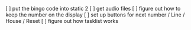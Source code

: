  [ ] put the bingo code into static 2
 [ ] get audio files
 [ ] figure out how to keep the number on the display
 [ ] set up buttons for next number / Line / House / Reset
 [ ] figure out how tasklist works
